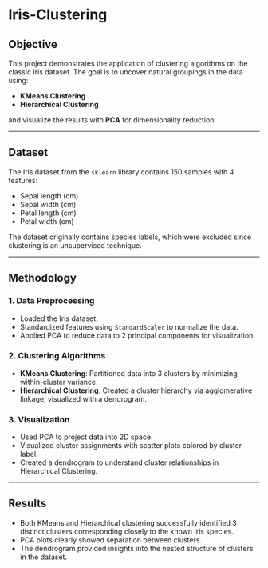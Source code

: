# Iris-Clustering
## Objective
This project demonstrates the application of clustering algorithms on the classic Iris dataset. The goal is to uncover natural groupings in the data using:

- **KMeans Clustering**
- **Hierarchical Clustering**

and visualize the results with **PCA** for dimensionality reduction.

---

## Dataset
The Iris dataset from the `sklearn` library contains 150 samples with 4 features:

- Sepal length (cm)
- Sepal width (cm)
- Petal length (cm)
- Petal width (cm)

The dataset originally contains species labels, which were excluded since clustering is an unsupervised technique.

---

## Methodology

### 1. Data Preprocessing
- Loaded the Iris dataset.
- Standardized features using `StandardScaler` to normalize the data.
- Applied PCA to reduce data to 2 principal components for visualization.

### 2. Clustering Algorithms
- **KMeans Clustering**: Partitioned data into 3 clusters by minimizing within-cluster variance.
- **Hierarchical Clustering**: Created a cluster hierarchy via agglomerative linkage, visualized with a dendrogram.

### 3. Visualization
- Used PCA to project data into 2D space.
- Visualized cluster assignments with scatter plots colored by cluster label.
- Created a dendrogram to understand cluster relationships in Hierarchical Clustering.

---

## Results

- Both KMeans and Hierarchical clustering successfully identified 3 distinct clusters corresponding closely to the known Iris species.
- PCA plots clearly showed separation between clusters.
- The dendrogram provided insights into the nested structure of clusters in the dataset.
